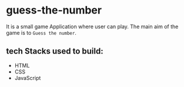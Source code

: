 # guess-the-number
It is a small game Application where user can play.
The main aim of the game is to `Guess the number`.
## tech Stacks used to build:
  - HTML
  - CSS
  - JavaScript
